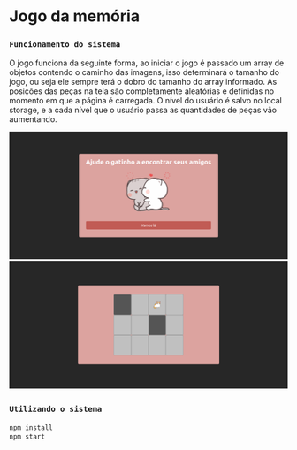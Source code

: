 # Jogo da memória

### `Funcionamento do sistema`
O jogo funciona da seguinte forma, ao iniciar o jogo é passado um array de objetos contendo o caminho das imagens, isso determinará o tamanho do jogo, ou seja ele sempre terá o dobro do tamanho do array informado.
As posições das peças na tela são completamente aleatórias e definidas no momento em que a página é carregada.
O nível do usuário é salvo no local storage, e a cada nível que o usuário passa as quantidades de peças vão aumentando.


<img src="https://raw.githubusercontent.com/taisspadotin/jogo-memoria/master/images/i1.png"/>
<img src="https://raw.githubusercontent.com/taisspadotin/jogo-memoria/master/images/i2.png"/>


### `Utilizando o sistema`
```
npm install
npm start
```